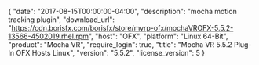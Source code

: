 {
  "date": "2017-08-15T00:00:00-04:00",
  "description": "mocha motion tracking plugin",
  "download_url": "https://cdn.borisfx.com/borisfx/store/mvrp-ofx/mochaVROFX-5.5.2-13566-4502019.rhel.rpm",
  "host": "OFX",
  "platform": "Linux 64-Bit",
  "product": "Mocha VR",
  "require_login": true,
  "title": "Mocha VR 5.5.2 Plug-In OFX Hosts Linux",
  "version": "5.5.2",
  "license_version": 5
}
